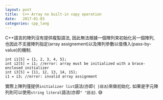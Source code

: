 ```yaml
---
layout:	post
title:	C++ Array no built-in copy operation
date:	2017-01-03
categories: cpp_lang
--- 
```

 
C++語言的陣列沒有提供複製語法, 因此無法根據一個陣列來初始化另一個陣列, 也因此不支援陣列指定(array assignement)以及陣列參數以值傳入(pass-by-value)的機制.

```
int i1[5] = {1, 2, 3, 4, 5};
int i2[5] = i1; //error: array must be initialized with a brace-enclosed initializer
int i3[5] = {11, 12, 13, 14, 15};
i1 = i3; //error: invalid array assignment
``` 

實際上陣列僅提供`initializer list`語法(亦即`{ }語法`)來做初始化. 如果是字元陣列則可以使用`string literal`語法(亦即`" "語法`).
:sweat_smile:

